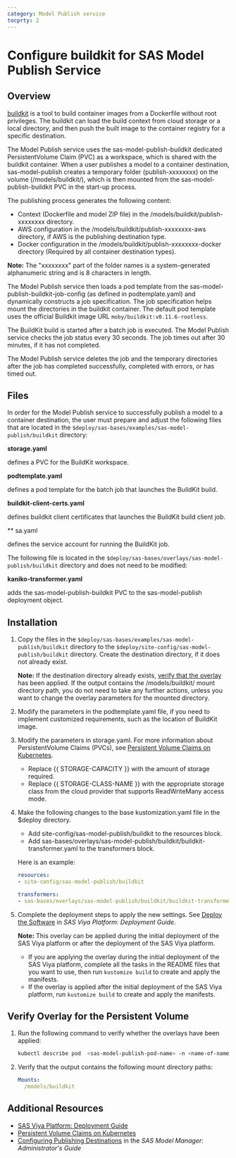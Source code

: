 ```yaml
---
category: Model Publish service
tocprty: 2
---
```


# Configure buildkit for SAS Model Publish Service

## Overview

[buildkit](https://github.com/moby/buildkit) is a tool to build container images from a Dockerfile without root privileges. The buildkit can load the build context from cloud storage or a local directory, and then push the built image to the container registry for a specific destination.

The Model Publish service uses the sas-model-publish-buildkit dedicated PersistentVolume Claim (PVC) as a workspace, which is shared with the buildkit container. When a user publishes a model to a container destination, sas-model-publish creates a temporary folder (publish-xxxxxxxx) on the volume (/models/buildkit/), which is then mounted from the sas-model-publish-buildkit PVC in the start-up process.

The publishing process generates the following content:

* Context (Dockerfile and model ZIP file) in the /models/buildkit/publish-xxxxxxxx directory.
* AWS configuration in the  /models/buildkit/publish-xxxxxxxx-aws directory, if AWS is the publishing destination type.
* Docker configuration in the /models/buildkit/publish-xxxxxxxx-docker directory (Required by all container destination types).

**Note:** The "xxxxxxxx" part of the folder names is a system-generated alphanumeric string and is 8 characters in length.

The Model Publish service then loads a pod template from the sas-model-publish-buildkit-job-config (as defined in podtemplate.yaml) and dynamically constructs a job specification. The job specification helps mount the directories in the buildkit container. The default pod template uses the official Buildkit image URL `moby/buildkit:v0.11.6-rootless`.

The BuildKit build is started after a batch job is executed. The Model Publish service checks the job status every 30 seconds. The job times out after 30 minutes, if it has not completed.

The Model Publish service deletes the job and the temporary directories after the job has completed successfully, completed with errors, or has timed out.

## Files

In order for the Model Publish service to successfully publish a model to a container destination, the user must prepare and adjust the following files that are located in the `$deploy/sas-bases/examples/sas-model-publish/buildkit` directory:

**storage.yaml**

  defines a PVC for the BuildKit workspace.

**podtemplate.yaml**

  defines a pod template for the batch job that launches the BuildKit build.
  
**buildkit-client-certs.yaml**

defines buildkit client certificates that launches the BuildKit build client job.

** sa.yaml

  defines the service account for running the BuildKit job.

The following file is located in the `$deploy/sas-bases/overlays/sas-model-publish/buildkit` directory and does not need to be modified:

**kaniko-transformer.yaml**

  adds the sas-model-publish-buildkit PVC to the sas-model-publish deployment object.

## Installation

1. Copy the files in the `$deploy/sas-bases/examples/sas-model-publish/buildkit` directory to the `$deploy/site-config/sas-model-publish/buildkit` directory. Create the destination directory, if it does not already exist.

   **Note:** If the destination directory already exists, [verify that the overlay](#verify-overlay-for-the-persistent-volume) has been applied. 
   If the output contains the /models/buildkit/ mount directory path, you do not need to take any further actions, unless you want to change the overlay parameters for the mounted directory.

2. Modify the parameters in the podtemplate.yaml file, if you need to implement customized requirements, such as the location of BuildKit image.

3. Modify the parameters in storage.yaml. For more information about PersistentVolume Claims (PVCs), see [Persistent Volume Claims on Kubernetes](https://kubernetes.io/docs/concepts/storage/persistent-volumes/#persistentvolumeclaims).

   * Replace {{ STORAGE-CAPACITY }} with the amount of storage required.
   * Replace {{ STORAGE-CLASS-NAME }} with the appropriate storage class from the cloud provider that supports ReadWriteMany access mode.

4. Make the following changes to the base kustomization.yaml file in the $deploy directory.

   * Add site-config/sas-model-publish/buildkit to the resources block.
   * Add sas-bases/overlays/sas-model-publish/buildkit/buildkit-transformer.yaml to the transformers block.

   Here is an example:
   
   ```yaml
   resources:
   - site-config/sas-model-publish/buildkit
   
   transformers:
   - sas-bases/overlays/sas-model-publish/buildkit/buildkit-transformer.yaml
   ```
     
5. Complete the deployment steps to apply the new settings. See [Deploy the Software](http://documentation.sas.com/?cdcId=itopscdc&cdcVersion=default&docsetId=dplyml0phy0dkr&docsetTarget=p127f6y30iimr6n17x2xe9vlt54q.htm) in _SAS Viya Platform: Deployment Guide_.

   **Note:** This overlay can be applied during the initial deployment of the SAS Viya platform or after the deployment of the SAS Viya platform.
   
   * If you are applying the overlay during the initial deployment of the SAS Viya platform, complete all the tasks in the README files that you want to use, then run `kustomize build` to create and apply the manifests. 
   * If the overlay is applied after the initial deployment of the SAS Viya platform, run `kustomize build` to create and apply the manifests.

## Verify Overlay for the Persistent Volume

1. Run the following command to verify whether the overlays have been applied:

   ```sh
   kubectl describe pod  <sas-model-publish-pod-name> -n <name-of-namespace>
   ```
   
2. Verify that the output contains the following mount directory paths:
    
   ```yaml
   Mounts:
     /models/buildkit
   ```

## Additional Resources

* [SAS Viya Platform: Deployment Guide](http://documentation.sas.com/?cdcId=itopscdc&cdcVersion=default&docsetId=dplyml0phy0dkr&docsetTarget=titlepage.htm)
* [Persistent Volume Claims on Kubernetes](https://kubernetes.io/docs/concepts/storage/persistent-volumes/#persistentvolumeclaims)
* [Configuring Publishing Destinations](http://documentation.sas.com/?cdcId=mdlmgrcdc&cdcVersion=default&docsetId=mdlmgrag&docsetTarget=n0x0rvwqs9lvpun16sfdqoff4tsk.htm) in the _SAS Model Manager: Administrator's Guide_
